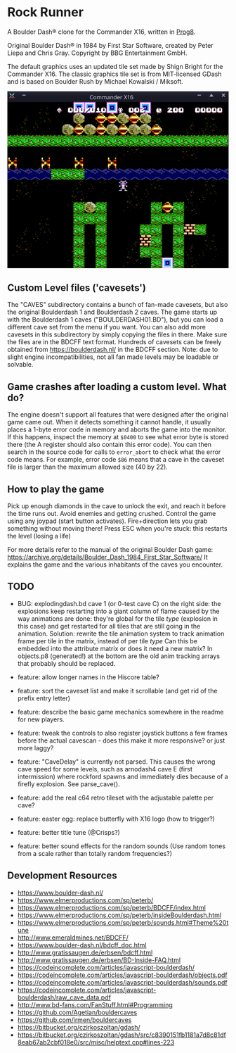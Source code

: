 Rock Runner
===========

A Boulder Dash® clone for the Commander X16, written in [Prog8](https://prog8.readthedocs.io).

Original Boulder Dash® in 1984 by First Star Software, created by Peter Liepa and Chris Gray.
Copyright by BBG Entertainment GmbH.

The default graphics uses an updated tile set made by Shign Bright for the Commander X16.
The classic graphics tile set is from MIT-licensed GDash and is based on Boulder Rush by Michael Kowalski / Miksoft.


![Rock Runner screenshot](rrgame.png)


Custom Level files ('cavesets')
-------------------------------

The "CAVES" subdirectory contains a bunch of fan-made cavesets,
but also the original Boulderdash 1 and Boulderdash 2 caves.
The game starts up with the Boulderdash 1 caves ("BOULDERDASH01.BD"), but you can load a different cave set from the menu if you want.
You can also add more cavesets in this subdirectory by simply copying the files in there. Make sure the files are in the BDCFF text format.
Hundreds of cavesets can be freely obtained from https://boulderdash.nl/ in the BDCFF section.
Note: due to slight engine incompatibilities, not all fan made levels may be loadable or solvable.


Game crashes after loading a custom level. What do?
---------------------------------------------------

The engine doesn't support all features that were designed after the original game came out.
When it detects something it cannot handle, it usually places a 1-byte error code in memory and aborts the game
into the monitor.
If this happens, inspect the memory at `$0400` to see what error byte is stored there (the A register should also contain this error code).
You can then search in the source code for calls to `error_abort` to check what the error code means. 
For example, error code `$86` means that a cave in the caveset file is larger than the maximum allowed size (40 by 22).

How to play the game
--------------------

Pick up enough diamonds in the cave to unlock the exit, and reach it before the time runs out.
Avoid enemies and getting crushed. Control the game using any joypad (start button activates).
Fire+direction lets you grab something without moving there! Press ESC when you're stuck: this
restarts the level (losing a life)

For more details refer to the manual of the original Boulder Dash game: https://archive.org/details/Boulder_Dash_1984_First_Star_Software/
It explains the game and the various inhabitants of the caves you encounter.


TODO
----

- BUG: explodingdash.bd cave 1 (or 0-test cave C) on the right side: the explosions keep restarting  into a giant column of flame
  caused by the way animations are done: they're global for the tile *type* (explosion in this case)
  and get restarted for all tiles that are still going in the animation.
  Solution: rewrite the tile animation system to track animation frame per tile in the matrix, instead of per tile *type*
  Can this be embedded into the attribute matrix or does it need a new matrix?
  In objects.p8 (generated!) at the bottom are the old anim tracking arrays that probably should be replaced.

- feature: allow longer names in the Hiscore table?
- feature: sort the caveset list and make it scrollable (and get rid of the prefix entry letter)
- feature: describe the basic game mechanics somewhere in the readme for new players.
- feature: tweak the controls to also register joystick buttons a few frames before the actual cavescan - does this make it more responsive? or just more laggy? 
- feature: "CaveDelay" is currently not parsed. This causes the wrong cave speed for some levels, such as arnodash4 cave E (first intermission) where rockford spawns and immediately dies because of a firefly explosion. See parse_cave().
- feature: add the real c64 retro tileset with the adjustable palette per cave?
- feature: easter egg: replace butterfly with X16 logo (how to trigger?)
- feature: better title tune (@Crisps?)
- feature: better sound effects for the random sounds (Use random tones from a scale rather than totally random frequencies?)


Development Resources
---------------------

* https://www.boulder-dash.nl/
* https://www.elmerproductions.com/sp/peterb/
* https://www.elmerproductions.com/sp/peterb/BDCFF/index.html
* https://www.elmerproductions.com/sp/peterb/insideBoulderdash.html
* https://www.elmerproductions.com/sp/peterb/sounds.html#Theme%20tune
* http://www.emeraldmines.net/BDCFF/
* https://www.boulder-dash.nl/bdcff_doc.html
* http://www.gratissaugen.de/erbsen/bdcff.html
* http://www.gratissaugen.de/erbsen/BD-Inside-FAQ.html
* https://codeincomplete.com/articles/javascript-boulderdash/
* https://codeincomplete.com/articles/javascript-boulderdash/objects.pdf
* https://codeincomplete.com/articles/javascript-boulderdash/sounds.pdf
* https://codeincomplete.com/articles/javascript-boulderdash/raw_cave_data.pdf
* http://www.bd-fans.com/FanStuff.html#Programming
* https://github.com/Agetian/bouldercaves
* https://github.com/irmen/bouldercaves
* https://bitbucket.org/czirkoszoltan/gdash/
* https://bitbucket.org/czirkoszoltan/gdash/src/c8390151fb1181a7d8c81df8eab67ab2cbf018e0/src/misc/helptext.cpp#lines-223

